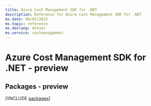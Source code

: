 ```yaml
---
title: Azure Cost Management SDK for .NET
description: Reference for Azure Cost Management SDK for .NET
ms.date: 06/03/2025
ms.topic: reference
ms.devlang: dotnet
ms.service: costmanagement
---
```

# Azure Cost Management SDK for .NET - preview
## Packages - preview
[!INCLUDE [packages](cost-management-index.md)]